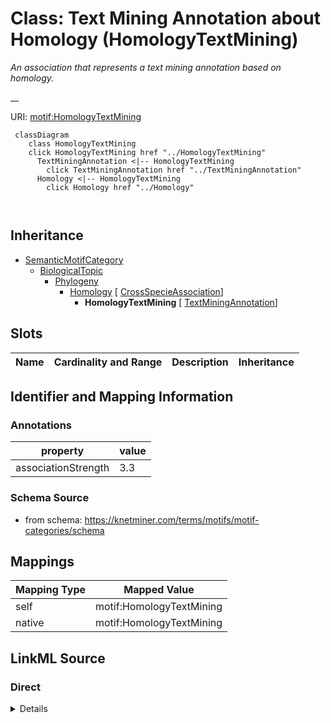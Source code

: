 

# Class: Text Mining Annotation about Homology (HomologyTextMining) 


_An association that represents a text mining annotation based on homology._

__





URI: [motif:HomologyTextMining](https://knetminer.com/terms/motifs/motif-categories/HomologyTextMining)






```mermaid
 classDiagram
    class HomologyTextMining
    click HomologyTextMining href "../HomologyTextMining"
      TextMiningAnnotation <|-- HomologyTextMining
        click TextMiningAnnotation href "../TextMiningAnnotation"
      Homology <|-- HomologyTextMining
        click Homology href "../Homology"
      
      
```





## Inheritance
* [SemanticMotifCategory](SemanticMotifCategory.md)
    * [BiologicalTopic](BiologicalTopic.md)
        * [Phylogeny](Phylogeny.md)
            * [Homology](Homology.md) [ [CrossSpecieAssociation](CrossSpecieAssociation.md)]
                * **HomologyTextMining** [ [TextMiningAnnotation](TextMiningAnnotation.md)]



## Slots

| Name | Cardinality and Range | Description | Inheritance |
| ---  | --- | --- | --- |









## Identifier and Mapping Information





### Annotations

| property | value |
| --- | --- |
| associationStrength | 3.3 |




### Schema Source


* from schema: https://knetminer.com/terms/motifs/motif-categories/schema




## Mappings

| Mapping Type | Mapped Value |
| ---  | ---  |
| self | motif:HomologyTextMining |
| native | motif:HomologyTextMining |







## LinkML Source

<!-- TODO: investigate https://stackoverflow.com/questions/37606292/how-to-create-tabbed-code-blocks-in-mkdocs-or-sphinx -->

### Direct

<details>
```yaml
name: HomologyTextMining
annotations:
  associationStrength:
    tag: associationStrength
    value: 3.3
description: 'An association that represents a text mining annotation based on homology.

  '
title: Text Mining Annotation about Homology
notes:
- 'original category: 3.3'
from_schema: https://knetminer.com/terms/motifs/motif-categories/schema
is_a: Homology
mixins:
- TextMiningAnnotation

```
</details>

### Induced

<details>
```yaml
name: HomologyTextMining
annotations:
  associationStrength:
    tag: associationStrength
    value: 3.3
description: 'An association that represents a text mining annotation based on homology.

  '
title: Text Mining Annotation about Homology
notes:
- 'original category: 3.3'
from_schema: https://knetminer.com/terms/motifs/motif-categories/schema
is_a: Homology
mixins:
- TextMiningAnnotation

```
</details>